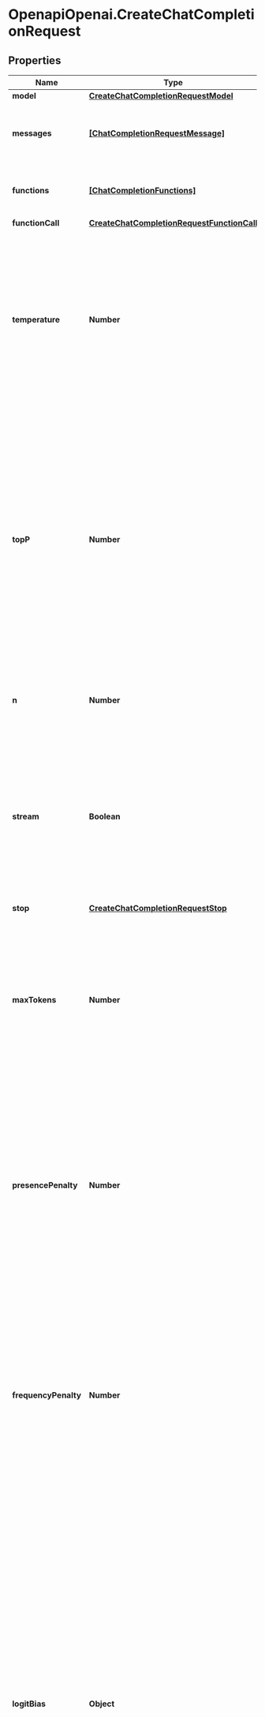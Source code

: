 # OpenapiOpenai.CreateChatCompletionRequest

## Properties

Name | Type | Description | Notes
------------ | ------------- | ------------- | -------------
**model** | [**CreateChatCompletionRequestModel**](CreateChatCompletionRequestModel.md) |  | 
**messages** | [**[ChatCompletionRequestMessage]**](ChatCompletionRequestMessage.md) | A list of messages comprising the conversation so far. [Example Python code](https://github.com/openai/openai-cookbook/blob/main/examples/How_to_format_inputs_to_ChatGPT_models.ipynb). | 
**functions** | [**[ChatCompletionFunctions]**](ChatCompletionFunctions.md) | A list of functions the model may generate JSON inputs for. | [optional] 
**functionCall** | [**CreateChatCompletionRequestFunctionCall**](CreateChatCompletionRequestFunctionCall.md) |  | [optional] 
**temperature** | **Number** | What sampling temperature to use, between 0 and 2. Higher values like 0.8 will make the output more random, while lower values like 0.2 will make it more focused and deterministic.  We generally recommend altering this or &#x60;top_p&#x60; but not both.  | [optional] [default to 1]
**topP** | **Number** | An alternative to sampling with temperature, called nucleus sampling, where the model considers the results of the tokens with top_p probability mass. So 0.1 means only the tokens comprising the top 10% probability mass are considered.  We generally recommend altering this or &#x60;temperature&#x60; but not both.  | [optional] [default to 1]
**n** | **Number** | How many chat completion choices to generate for each input message. | [optional] [default to 1]
**stream** | **Boolean** | If set, partial message deltas will be sent, like in ChatGPT. Tokens will be sent as data-only [server-sent events](https://developer.mozilla.org/en-US/docs/Web/API/Server-sent_events/Using_server-sent_events#Event_stream_format) as they become available, with the stream terminated by a &#x60;data: [DONE]&#x60; message. [Example Python code](https://github.com/openai/openai-cookbook/blob/main/examples/How_to_stream_completions.ipynb).  | [optional] [default to false]
**stop** | [**CreateChatCompletionRequestStop**](CreateChatCompletionRequestStop.md) |  | [optional] 
**maxTokens** | **Number** | The maximum number of [tokens](/tokenizer) to generate in the chat completion.  The total length of input tokens and generated tokens is limited by the model&#39;s context length. [Example Python code](https://github.com/openai/openai-cookbook/blob/main/examples/How_to_count_tokens_with_tiktoken.ipynb) for counting tokens.  | [optional] 
**presencePenalty** | **Number** | Number between -2.0 and 2.0. Positive values penalize new tokens based on whether they appear in the text so far, increasing the model&#39;s likelihood to talk about new topics.  [See more information about frequency and presence penalties.](/docs/api-reference/parameter-details)  | [optional] [default to 0]
**frequencyPenalty** | **Number** | Number between -2.0 and 2.0. Positive values penalize new tokens based on their existing frequency in the text so far, decreasing the model&#39;s likelihood to repeat the same line verbatim.  [See more information about frequency and presence penalties.](/docs/api-reference/parameter-details)  | [optional] [default to 0]
**logitBias** | **Object** | Modify the likelihood of specified tokens appearing in the completion.  Accepts a json object that maps tokens (specified by their token ID in the tokenizer) to an associated bias value from -100 to 100. Mathematically, the bias is added to the logits generated by the model prior to sampling. The exact effect will vary per model, but values between -1 and 1 should decrease or increase likelihood of selection; values like -100 or 100 should result in a ban or exclusive selection of the relevant token.  | [optional] 
**user** | **String** | A unique identifier representing your end-user, which can help OpenAI to monitor and detect abuse. [Learn more](/docs/guides/safety-best-practices/end-user-ids).  | [optional] 


